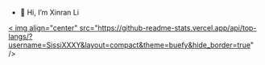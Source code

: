- 👋 Hi, I’m Xinran Li

<!---
xinranlii/xinranlii is a ✨ special ✨ repository because its `README.md` (this file) appears on your GitHub profile.
You can click the Preview link to take a look at your changes.
--->

<a href=" ">< img align="center" src="https://github-readme-stats.vercel.app/api/top-langs/?username=SissiXXXY&layout=compact&theme=buefy&hide_border=true" /></a >
